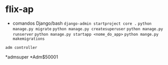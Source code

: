 # flix-ap

- comandos Django/bash
`django-admin startproject core .`
`python manage.py migrate`
`python manage.py createsuperuser`
`python manage.py runserver`
`python manage.py startapp <nome_do_app>`
`python mange.py makemigrations`

`adm controller`

*admsuper
*Adm$50001
